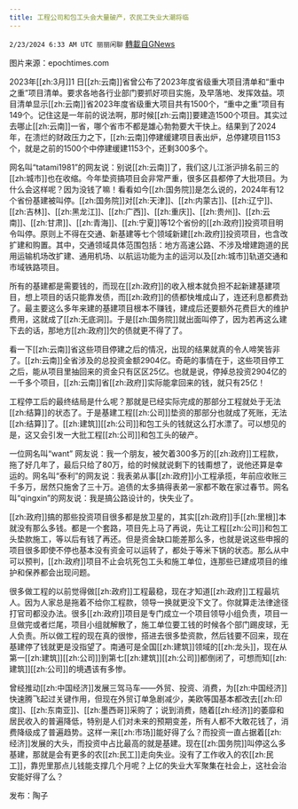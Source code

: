 ```yaml
---
title: 工程公司和包工头会大量破产，农民工失业大潮将临
---
```

`2/23/2024 6:33 AM UTC 丽丽闲聊` [轉載自GNews](https://gnews.org/articles/2334472)

图片来源：epochtimes.com

2023年[[zh:3月]]1 日[[zh:云南]]省曾公布了2023年度省级重大项目清单和“重中之重”项目清单。要求各地各行业部门要抓好项目实施，及早落地、发挥效益。项目清单显示[[zh:云南]]省2023年度省级重大项目共有1500个，“重中之重”项目有149个。记住这是一年前的说法啊，那时候[[zh:云南]]要建造1500个项目。其实过去哪止[[zh:云南]]一省，哪个省市不都是雄心勃勃要大干快上。结果到了2024年，在溃烂的财政压力之下，[[zh:云南]]停建缓建项目表出炉，总停建项目1153个，就是之前的1500个中停建缓建1153个，还剩300多个。

网名叫“tatami1981”的网友说：别说[[zh:云南]]了，我们这儿江浙沪排名前三的[[zh:城市]]也在收缩。今年垫资搞项目会非常严重，很多区县都停了大批项目。为什么会这样呢？因为没钱了嘛！看看如今[[zh:国务院]]是怎么说的，2024年有12个省份基建被叫停。[[zh:国务院]]对[[zh:天津]]、[[zh:内蒙古]]、[[zh:辽宁]]、[[zh:吉林]]、[[zh:黑龙江]]、[[zh:广西]]、[[zh:重庆]]、[[zh:贵州]]、[[zh:云南]]、[[zh:甘肃]]、[[zh:青海]]、[[zh:宁夏]]等12个省份的[[zh:政府]]投资项目明令叫停。原则上不得在交通、新基建等七个领域新建[[zh:政府]]投资项目，也含改扩建和购置。其中，交通领域具体范围包括：地方高速公路、不涉及增建跑道的民用运输机场改扩建、通用机场、以航运功能为主的运河以及[[zh:城市]]轨道交通和市域铁路项目。

所有的基建都是需要钱的，而现在[[zh:政府]]的收入根本就负担不起新建基建项目，想上项目的话只能靠发债，而[[zh:政府]]的债都快堆成山了，连还利息都费劲了。最主要这么多年来建的基建项目根本不赚钱，建成后还要额外花费巨大的维护费用，这就成了[[zh:无底洞]]。于是[[zh:国务院]]就出面叫停了，因为若再这么建下去的话，那地方[[zh:政府]]欠的债就更不得了了。

看一下[[zh:云南]]省这些项目停建之后的情况，出现的结果就真的令人啼笑皆非了。[[zh:云南]]全省涉及的总投资金额2904亿。奇葩的事情在于，这些项目停工之后，能从项目里抽回来的资金只有区区25亿。也就是说，停掉总投资2904亿的一千多个项目，[[zh:云南]]省[[zh:政府]]实际能拿回来的钱，就只有25亿！

工程停工后的最终结局是什么呢？那就是已经实际完成的那部分工程就处于无法[[zh:结算]]的状态了。于是基建工程[[zh:公司]]垫资的那部分也就成了死账，无法[[zh:结算]]了。[[zh:建筑]][[zh:公司]]和包工头的钱就这么打水漂了。可以想见的是，这又会引发一大批工程[[zh:公司]]和包工头的破产。

一位网名叫“want” 网友说：我一个朋友，被欠着300多万的[[zh:政府]]工程款，拖了好几年了，最后只给了80万，给的时候就说剩下的钱甭想了，说他还算是幸运的。网名叫“泰利”的网友说：我表弟从事[[zh:政府]]小工程承揽，年前应收账三千多万，居然只施舍了三十万。追债的太多搞得表弟一家都不敢在家过春节。网名叫“qingxin”的网友说：我是搞公路设计的，快失业了。

[[zh:政府]]搞的那些投资项目很多都是放卫星的，其实[[zh:政府]]手[[zh:里根]]本就没有那么多钱。都是一个套路，项目先上马了再说，先让工程[[zh:公司]]和包工头垫款施工，等以后有钱了再还。但是资金缺口能差那么多，也就是说这些申报的项目很多即使不停也基本没有资金可以运转了，都处于等米下锅的状态。那么从中可以预判，[[zh:政府]]项目不止会坑死包工头和施工单位，连那些已建成项目的维护和保养都会出现问题。

很多做工程的以前觉得做[[zh:政府]]工程最稳，现在才知道[[zh:政府]]工程最坑人。因为人家总是拖着不给你工程款，领导一换就更没下文了。你就算走法律途径打官司都没办法。很多[[zh:政府]]项目是专门成立一个项目领导小组负责，项目一旦做完或者烂尾，项目小组就解散了，施工单位要工钱的时候各个部门踢皮球，无人负责。所以做工程的现在真的很惨，搭进去很多垫资款，然后钱要不回来，现在基建停了钱就更是没指望了。南通可是全国[[zh:建筑]]领域的[[zh:龙头]]，现在从第一[[zh:建筑]][[zh:公司]]到第七[[zh:建筑]][[zh:公司]]都倒闭了，可想而知[[zh:建筑]][[zh:公司]]的境遇该有多惨。

曾经推动[[zh:中国经济]]发展三驾马车——外贸、投资、消费，为[[zh:中国经济]]快速腾飞起过关键作用，但现在外贸订单急剧减少，美欧等国基本都改去[[zh:印度]]、[[zh:东南亚]]、[[zh:墨西哥]]采购了；说到消费，随着[[zh:经济]]的萎靡和居民收入的普遍降低，特别是人们对未来的预期变差，所有人都不大敢花钱了，消费降级成了普遍趋势。这样一来[[zh:市场]]能好得了么？而投资一直占据着[[zh:经济]]发展的大头，而投资中占比最高的就是基建。现在[[zh:国务院]]叫停这么多基建，那就是会有更多的农[[zh:民工]]走向失业。没有了工作收入的农[[zh:民工]]，靠兜里那点儿钱能支撑几个月呢？上亿的失业大军聚集在社会上，这社会治安能好得了么？

          
发布：陶子 







